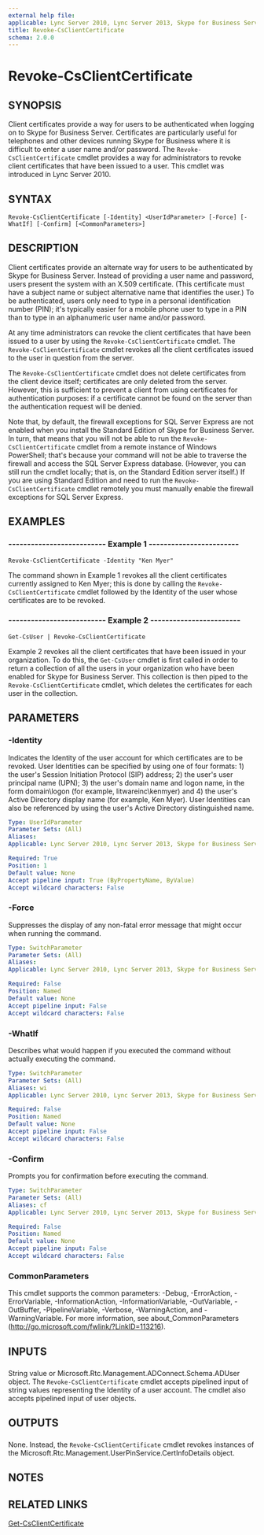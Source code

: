 ```yaml
---
external help file: 
applicable: Lync Server 2010, Lync Server 2013, Skype for Business Server 2015
title: Revoke-CsClientCertificate
schema: 2.0.0
---
```


# Revoke-CsClientCertificate

## SYNOPSIS
Client certificates provide a way for users to be authenticated when logging on to Skype for Business Server.
Certificates are particularly useful for telephones and other devices running Skype for Business where it is difficult to enter a user name and/or password.
The `Revoke-CsClientCertificate` cmdlet provides a way for administrators to revoke client certificates that have been issued to a user.
This cmdlet was introduced in Lync Server 2010.


## SYNTAX

```
Revoke-CsClientCertificate [-Identity] <UserIdParameter> [-Force] [-WhatIf] [-Confirm] [<CommonParameters>]
```

## DESCRIPTION
Client certificates provide an alternate way for users to be authenticated by Skype for Business Server.
Instead of providing a user name and password, users present the system with an X.509 certificate.
(This certificate must have a subject name or subject alternative name that identifies the user.) To be authenticated, users only need to type in a personal identification number (PIN); it's typically easier for a mobile phone user to type in a PIN than to type in an alphanumeric user name and/or password.

At any time administrators can revoke the client certificates that have been issued to a user by using the `Revoke-CsClientCertificate` cmdlet.
The `Revoke-CsClientCertificate` cmdlet revokes all the client certificates issued to the user in question from the server.

The `Revoke-CsClientCertificate` cmdlet does not delete certificates from the client device itself; certificates are only deleted from the server.
However, this is sufficient to prevent a client from using certificates for authentication purposes: if a certificate cannot be found on the server than the authentication request will be denied.

Note that, by default, the firewall exceptions for SQL Server Express are not enabled when you install the Standard Edition of Skype for Business Server.
In turn, that means that you will not be able to run the `Revoke-CsClientCertificate` cmdlet from a remote instance of Windows PowerShell; that's because your command will not be able to traverse the firewall and access the SQL Server Express database.
(However, you can still run the cmdlet locally; that is, on the Standard Edition server itself.) If you are using Standard Edition and need to run the `Revoke-CsClientCertificate` cmdlet remotely you must manually enable the firewall exceptions for SQL Server Express.


## EXAMPLES

### -------------------------- Example 1 ------------------------
```
Revoke-CsClientCertificate -Identity "Ken Myer"
```

The command shown in Example 1 revokes all the client certificates currently assigned to Ken Myer; this is done by calling the `Revoke-CsClientCertificate` cmdlet followed by the Identity of the user whose certificates are to be revoked.


### -------------------------- Example 2 ------------------------
```
Get-CsUser | Revoke-CsClientCertificate
```

Example 2 revokes all the client certificates that have been issued in your organization.
To do this, the `Get-CsUser` cmdlet is first called in order to return a collection of all the users in your organization who have been enabled for Skype for Business Server.
This collection is then piped to the `Revoke-CsClientCertificate` cmdlet, which deletes the certificates for each user in the collection.


## PARAMETERS

### -Identity
Indicates the Identity of the user account for which certificates are to be revoked.
User Identities can be specified by using one of four formats: 1) the user's Session Initiation Protocol (SIP) address; 2) the user's user principal name (UPN); 3) the user's domain name and logon name, in the form domain\logon (for example, litwareinc\kenmyer) and 4) the user's Active Directory display name (for example, Ken Myer).
User Identities can also be referenced by using the user's Active Directory distinguished name.

```yaml
Type: UserIdParameter
Parameter Sets: (All)
Aliases: 
Applicable: Lync Server 2010, Lync Server 2013, Skype for Business Server 2015

Required: True
Position: 1
Default value: None
Accept pipeline input: True (ByPropertyName, ByValue)
Accept wildcard characters: False
```

### -Force
Suppresses the display of any non-fatal error message that might occur when running the command.

```yaml
Type: SwitchParameter
Parameter Sets: (All)
Aliases: 
Applicable: Lync Server 2010, Lync Server 2013, Skype for Business Server 2015

Required: False
Position: Named
Default value: None
Accept pipeline input: False
Accept wildcard characters: False
```

### -WhatIf
Describes what would happen if you executed the command without actually executing the command.

```yaml
Type: SwitchParameter
Parameter Sets: (All)
Aliases: wi
Applicable: Lync Server 2010, Lync Server 2013, Skype for Business Server 2015

Required: False
Position: Named
Default value: None
Accept pipeline input: False
Accept wildcard characters: False
```

### -Confirm
Prompts you for confirmation before executing the command.

```yaml
Type: SwitchParameter
Parameter Sets: (All)
Aliases: cf
Applicable: Lync Server 2010, Lync Server 2013, Skype for Business Server 2015

Required: False
Position: Named
Default value: None
Accept pipeline input: False
Accept wildcard characters: False
```

### CommonParameters
This cmdlet supports the common parameters: -Debug, -ErrorAction, -ErrorVariable, -InformationAction, -InformationVariable, -OutVariable, -OutBuffer, -PipelineVariable, -Verbose, -WarningAction, and -WarningVariable. For more information, see about_CommonParameters (http://go.microsoft.com/fwlink/?LinkID=113216).

## INPUTS

###  
String value or Microsoft.Rtc.Management.ADConnect.Schema.ADUser object.
The `Revoke-CsClientCertificate` cmdlet accepts pipelined input of string values representing the Identity of a user account.
The cmdlet also accepts pipelined input of user objects.

## OUTPUTS

###  
None.
Instead, the `Revoke-CsClientCertificate` cmdlet revokes instances of the Microsoft.Rtc.Management.UserPinService.CertInfoDetails object.

## NOTES

## RELATED LINKS

[Get-CsClientCertificate]()
